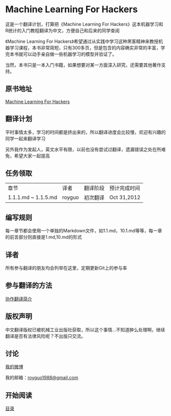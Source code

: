 Machine Learning For Hackers
===========================

这是一个翻译计划，打算把《Machine Learning For Hackers》这本机器学习和R统计的入门教程翻译为中文，方便自己和后来的同学查阅

《Machine Learning For Hackers》希望通过从实践中学习这种黑客精神来教授机器学习课程，本书非常简短，只有300多页，但是包含的内容确实非常的丰富，学完本书就可以动手亲自做一些机器学习的模型并验证了。

当然，本书只是一本入门书籍，如果想要对某一方面深入研究，还需要其他著作支持。

## 原书地址 ##
[Machine Learning For Hackers](http://vdisk.weibo.com/s/eatEe/1350873740)

## 翻译计划 ##
平时事情太多，学习的时间都是挤出来的，所以翻译进度会比较慢，欢迎有兴趣的同学一起来翻译学习

另外我作为发起人，英文水平有限，以前也没有尝试过翻译，遗漏错误之处在所难免，希望大家一起提高

## 任务领取 ##
<table width="100%">
    <tr>
        <td>章节</td>
        <td>译者</td>
        <td>翻译阶段</td>
        <td>预计完成时间</td>
    </tr>
    <tr>
        <td>1.1.1.md ~ 1.1.5.md</td>
        <td>royguo</td>
        <td>初次翻译</td>
        <td>Oct 31,2012</td>
    </tr>
</table>


## 编写规则 ##
每一章节都会使用一个单独的Markdown文件，如1.1.md，10.1.md等等，每一章的前言部分则直接是1.md,10.md的形式

## 译者 ##
所有参与翻译的朋友均会列举在这里，定期更新Git上的参与率

## 参与翻译的方法 ##
[协作翻译简介](<https://github.com/royguo/ml_hackers/blob/master/collaboration.md>)

## 版权声明 ##
中文翻译版权已被机械工业出版社获取，所以这个事情...不知道肿么处理啊，继续翻译是否有法律风险呢？不出版只交流。

## 讨论 ##
[我的微博](http://weibo.com/royguo1988)

我的邮箱：royguo1988@gmail.com

## 开始阅读 ##

[目录](<https://github.com/royguo/ml_hackers/blob/master/list.md>)
